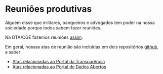 # Reuniões produtivas

Alguém disse que militares, banqueiros e advogados tem poder na nossa sociedade porque todos sabem fazer reuniões.

Na DTA/CGE fazemos reuniões [assim](https://github.com/transparencia-mg/notas-reunioes/blob/master/README.md).

Em geral, nossas atas de reunião são incluídas em dois repositórios [github](https://github.com/), a saber:
* [Atas relacionadas ao Portal da Transparência](https://github.com/transparencia-mg/notas-reunioes/tree/master/notas)
* [Atas relacionadas ao Portal de Dados Abertos](https://github.com/dados-mg/issues)
